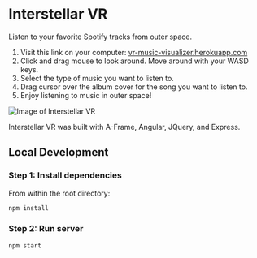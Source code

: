 # Interstellar VR

Listen to your favorite Spotify tracks from outer space.

  1. Visit this link on your computer: [vr-music-visualizer.herokuapp.com](https://vr-music-visualizer.herokuapp.com)
  2. Click and drag mouse to look around. Move around with your WASD keys. 
  3. Select the type of music you want to listen to.
  4. Drag cursor over the album cover for the song you want to listen to. 
  5. Enjoy listening to music in outer space!

![Image of Interstellar VR](https://cloud.githubusercontent.com/assets/17284403/18526740/9379b2ee-7a76-11e6-9675-b6606a76fa02.png)


  
Interstellar VR was built with A-Frame, Angular, JQuery, and Express.

## Local Development

### Step 1: Install dependencies

From within the root directory:

```sh
npm install
```
### Step 2: Run server

```sh
npm start
```



